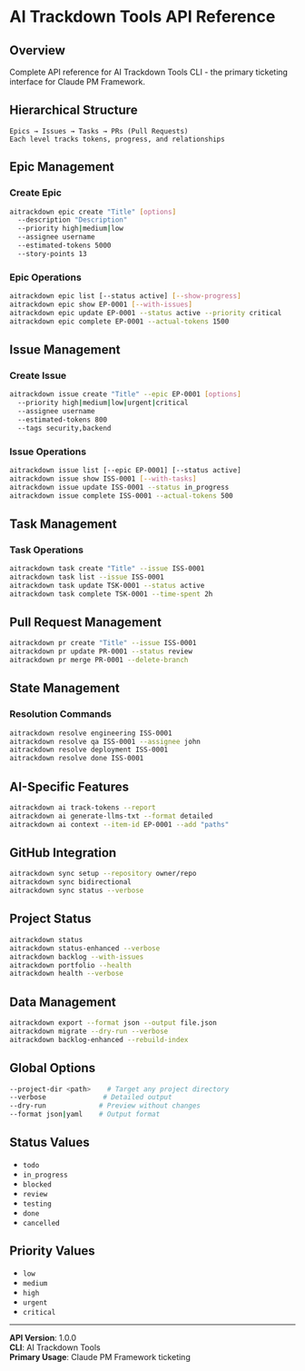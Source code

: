 # AI Trackdown Tools API Reference

## Overview
Complete API reference for AI Trackdown Tools CLI - the primary ticketing interface for Claude PM Framework.

## Hierarchical Structure
```
Epics → Issues → Tasks → PRs (Pull Requests)
Each level tracks tokens, progress, and relationships
```

## Epic Management

### Create Epic
```bash
aitrackdown epic create "Title" [options]
  --description "Description"
  --priority high|medium|low
  --assignee username
  --estimated-tokens 5000
  --story-points 13
```

### Epic Operations
```bash
aitrackdown epic list [--status active] [--show-progress]
aitrackdown epic show EP-0001 [--with-issues]
aitrackdown epic update EP-0001 --status active --priority critical
aitrackdown epic complete EP-0001 --actual-tokens 1500
```

## Issue Management

### Create Issue
```bash
aitrackdown issue create "Title" --epic EP-0001 [options]
  --priority high|medium|low|urgent|critical
  --assignee username
  --estimated-tokens 800
  --tags security,backend
```

### Issue Operations
```bash
aitrackdown issue list [--epic EP-0001] [--status active]
aitrackdown issue show ISS-0001 [--with-tasks]
aitrackdown issue update ISS-0001 --status in_progress
aitrackdown issue complete ISS-0001 --actual-tokens 500
```

## Task Management

### Task Operations
```bash
aitrackdown task create "Title" --issue ISS-0001
aitrackdown task list --issue ISS-0001
aitrackdown task update TSK-0001 --status active
aitrackdown task complete TSK-0001 --time-spent 2h
```

## Pull Request Management

```bash
aitrackdown pr create "Title" --issue ISS-0001
aitrackdown pr update PR-0001 --status review
aitrackdown pr merge PR-0001 --delete-branch
```

## State Management

### Resolution Commands
```bash
aitrackdown resolve engineering ISS-0001
aitrackdown resolve qa ISS-0001 --assignee john
aitrackdown resolve deployment ISS-0001
aitrackdown resolve done ISS-0001
```

## AI-Specific Features

```bash
aitrackdown ai track-tokens --report
aitrackdown ai generate-llms-txt --format detailed
aitrackdown ai context --item-id EP-0001 --add "paths"
```

## GitHub Integration

```bash
aitrackdown sync setup --repository owner/repo
aitrackdown sync bidirectional
aitrackdown sync status --verbose
```

## Project Status

```bash
aitrackdown status
aitrackdown status-enhanced --verbose
aitrackdown backlog --with-issues
aitrackdown portfolio --health
aitrackdown health --verbose
```

## Data Management

```bash
aitrackdown export --format json --output file.json
aitrackdown migrate --dry-run --verbose
aitrackdown backlog-enhanced --rebuild-index
```

## Global Options

```bash
--project-dir <path>    # Target any project directory
--verbose              # Detailed output
--dry-run             # Preview without changes
--format json|yaml    # Output format
```

## Status Values
- `todo`
- `in_progress`
- `blocked`
- `review`
- `testing`
- `done`
- `cancelled`

## Priority Values
- `low`
- `medium`
- `high`
- `urgent`
- `critical`

---

**API Version**: 1.0.0  
**CLI**: AI Trackdown Tools  
**Primary Usage**: Claude PM Framework ticketing